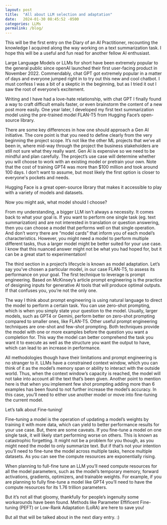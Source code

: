 ```yaml
---
layout: post
title:  "All about LLM selection and adaptation"
date:   2024-01-30 08:45:52 -0500
categories: LLMs
permalink: /blog/
---
```

This will be the first entry on the Diary of an AI Practitioner, recounting the knowledge I acquired along the way working on a text summarization task. I hope this will be a useful and fun read for another fellow AI enthusiast. 

Large Language Models or LLMs for short have been extremely popular to the general public since openAI launched their first user-facing product in November 2022. Commendably, chat GPT got extremely popular in a matter of days and everyone jumped right in to try out this new and cool chatbot. I must confess I was a bit of a skeptic in the beginning, but as I tried it out I saw the root of everyone’s excitement. 

Writing and I have had a love-hate relationship, with chat GPT I finally found a way to craft difficult emails faster, or even brainstorm the content of a new post more easily. One year later, I developed my first text summarization model using the pre-trained model FLAN-T5 from Hugging Face’s open-source library. 

There are some key differences in how one should approach a Gen AI initiative. The core point is that you need to define clearly from the very beginning the project scope. It’s not like the other ML projects that we’ve all been in, where mid-way through the project the business stakeholders are still not sure what they really want. Gen AI is expensive so we need to be mindful and plan carefully. The project’s use case will determine whether you will choose to work with an existing model or pretrain your own. Note that the cost of training GPT4 was more than $100 million and took around 100 days. I don’t want to assume, but most likely the first option is closer to everyone's pockets and needs. 

Hugging Face is a great open-source library that makes it accessible to play with a variety of models and datasets. 

Now you might ask, what model should I choose? 

From my understanding, a bigger LLM isn't always a necessity. It comes back to what your goal is. If you want to perform one single task (eg. text summarization) and are not interested in translation or question answering, then you can choose a model that performs well on that single operation. And don’t worry there are “model cards” that inform you of each model’s characteristics. However, you might need a model to perform multiple different tasks, thus a larger model might be better suited for your use case. I know that this nuanced answer might not be what you had hoped for, but it can be a great start to experimentation!

The third section in a project’s lifecycle is known as model adaptation. Let’s say you’ve chosen a particular model, in our case FLAN-T5, to assess its performance on your goal. The first technique to leverage is prompt engineering. Based on McKinsey’s article prompt engineering is the practice of designing inputs for generative AI tools that will produce optimal outputs. If that confuses you, you’re not the only one. 

The way I think about prompt engineering is using natural language to direct the model to perform a certain task. You can use zero-shot prompting, which is when you simply state your question to the model. Usually, larger models, such as GPT4 or Gemini, perform better on zero-shot prompting compared to smaller ones, like FLAN-T5. Other useful prompt engineering techniques are one-shot and few-shot prompting. Both techniques provide the model with one or more examples before the question you want a completion for. This way the model can better comprehend the task you want it to execute as well as the structure you want the output to have, which can lead to an increase in performance. 

All methodologies though have their limitations and prompt engineering is no stranger to it. LLMs have a constrained context window, which you can think of it as the model’s memory span or ability to interact with the outside world. Thus, when the context window’s capacity is reached, the model will not take into account all the text that’s been given. Another point to mention here is that when you implement few shot prompting adding more than 6 examples has been found to not further increase the model’s accuracy. In this case, you’ll need to either use another model or move into fine-tuning the current model. 
  
Let’s talk about Fine-tuning!

Fine-tuning a model is the operation of updating a model’s weights by training it with more data, which can yield to better performance results for your use case. But, there are some caveats. If you fine-tune a model on one single task, it will likely start performing worse on others. This is known as catastrophic forgetting. It might not be a problem for you though, as you might need the model to only summarize text. But if that’s not your intention you’ll need to fine-tune the model across multiple tasks, hence multiple datasets. As you can see the compute resources are exponentially rising. 

When planning to full-fine tune an LLM you’ll need compute resources for all the model parameters, such as the model’s temporary memory, forward activations, gradients, optimizers, and trainable weights. For example, if you are planning to fully fine-tune a model like GPT4 you’ll need to have the compute resources for its 1.76 trillion parameters. 

But it’s not all that gloomy, thankfully for people’s ingenuity some workarounds have been found. Methods like Parameter Effificent Fine-tuning (PEFT) or ​​Low-Rank Adaptation (LoRA) are here to save you!

But all that will be talked about in the next diary entry. :)


